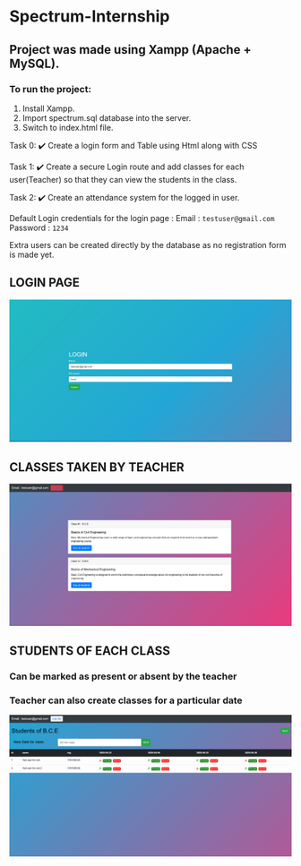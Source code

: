 # Spectrum-Internship

## Project was made using Xampp (Apache + MySQL).
### To run the project:
1. Install Xampp.
2. Import spectrum.sql database into the server.
3. Switch to index.html file.

Task 0: :heavy_check_mark:
Create a login form and Table using Html along with CSS

Task 1: :heavy_check_mark:
Create a secure Login route and add classes for each user(Teacher)
so that they can view the students in the class.

Task 2: :heavy_check_mark: Create an attendance system for the logged in user.


Default Login credentials for the login page :
Email : `testuser@gmail.com`
Password : `1234`

Extra users can be created directly by the database as no registration form is made yet.


## LOGIN PAGE
![Login Page](https://github.com/Adityesh/Spectrum-Internship/blob/master/screenshots/loginPage.PNG)

## CLASSES TAKEN BY TEACHER
![CLASSES TAKEN BY TEACHER](https://github.com/Adityesh/Spectrum-Internship/blob/master/screenshots/profileClasses.PNG)


## STUDENTS OF EACH CLASS
### Can be marked as present or absent by the teacher
### Teacher can also create classes for a particular date
![STUDENTS OF EACH CLASS](https://github.com/Adityesh/Spectrum-Internship/blob/master/screenshots/students1.png)
